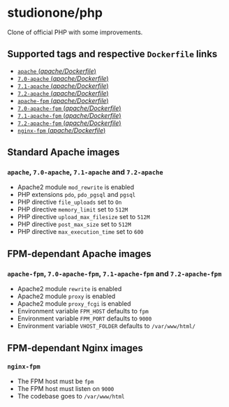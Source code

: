 # studionone/php
Clone of official PHP with some improvements.

## Supported tags and respective `Dockerfile` links
- [`apache` (*apache/Dockerfile*)](https://github.com/studionone/php/blob/master/apache/Dockerfile)
- [`7.0-apache` (*apache/Dockerfile*)](https://github.com/studionone/php/blob/master/apache/7.0/Dockerfile)
- [`7.1-apache` (*apache/Dockerfile*)](https://github.com/studionone/php/blob/master/apache/7.1/Dockerfile)
- [`7.2-apache` (*apache/Dockerfile*)](https://github.com/studionone/php/blob/master/apache/7.2/Dockerfile)
- [`apache-fpm` (*apache/Dockerfile*)](https://github.com/studionone/php/blob/master/apache/fpm/Dockerfile)
- [`7.0-apache-fpm` (*apache/Dockerfile*)](https://github.com/studionone/php/blob/master/apache/7.0/fpm/Dockerfile)
- [`7.1-apache-fpm` (*apache/Dockerfile*)](https://github.com/studionone/php/blob/master/apache/7.1/fpm/Dockerfile)
- [`7.2-apache-fpm` (*apache/Dockerfile*)](https://github.com/studionone/php/blob/master/apache/7.2/fpm/Dockerfile)
- [`nginx-fpm` (*apache/Dockerfile*)](https://github.com/studionone/php/blob/master/nginx/Dockerfile)

## Standard Apache images
### `apache`, `7.0-apache`, `7.1-apache` and `7.2-apache`
- Apache2 module `mod_rewrite` is enabled
- PHP extensions `pdo`, `pdo_pgsql` and `pgsql`
- PHP directive `file_uploads` set to `On`
- PHP directive `memory_limit` set to `512M`
- PHP directive `upload_max_filesize` set to `512M`
- PHP directive `post_max_size` set to `512M`
- PHP directive `max_execution_time` set to `600`

## FPM-dependant Apache images
### `apache-fpm`, `7.0-apache-fpm`, `7.1-apache-fpm` and `7.2-apache-fpm`
- Apache2 module `rewrite` is enabled
- Apache2 module `proxy` is enabled
- Apache2 module `proxy_fcgi` is enabled
- Environment variable `FPM_HOST` defaults to `fpm`
- Environment variable `FPM_PORT` defaults to `9000`
- Environment variable `VHOST_FOLDER` defaults to `/var/www/html/`

## FPM-dependant Nginx images
### `nginx-fpm`
- The FPM host must be `fpm`
- The FPM host must listen on `9000`
- The codebase goes to `/var/www/html`
